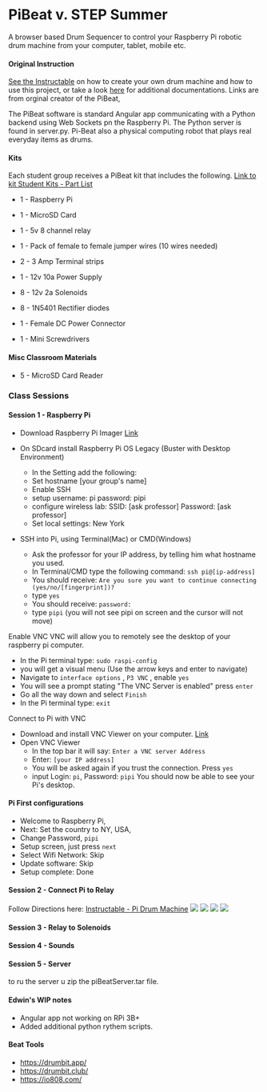 # PiBeat v. STEP Summer

A browser based Drum Sequencer to control your Raspberry Pi robotic drum machine from your computer, tablet, mobile etc.

#### Original Instruction

[See the Instructable](https://www.instructables.com/id/A-Raspberry-Pi-Powered-Junk-Drum-Machine/) on how to
create your own drum machine and how to use this project, or take a look [here](http://www.banjowise.com/post/automabeat/) for additional documentations.  Links are from orginal creator of the PiBeat, 

The PiBeat software is standard Angular app communicating with a Python backend using Web Sockets pn the Raspberry Pi. The Python server is found in server.py. Pi-Beat also a physical computing robot that plays real everyday items as drums. 

#### Kits
Each student group receives a PiBeat kit that includes the following. 
[Link to kit Student Kits - Part List](PiBEAT-Parts)
- 1 - Raspberry Pi
- 1 - MicroSD Card
- 1 - 5v 8 channel relay
- 1 - Pack of female to female jumper wires (10 wires needed)
- 2 - 3 Amp Terminal strips
- 1 - 12v 10a Power Supply
- 8 - 12v 2a Solenoids
- 8 - 1N5401 Rectifier diodes
- 1 - Female DC Power Connector

- 1 - Mini Screwdrivers

#### Misc Classroom Materials
- 5 - MicroSD Card Reader



### Class Sessions 


#### Session 1 - Raspberry Pi
- Download Raspberry Pi Imager [Link](https://www.raspberrypi.com/software/)
- On SDcard install Raspberry Pi OS Legacy (Buster with Desktop Environment)
  - In the Setting add the following:
  - Set hostname [your group's name]
  - Enable SSH
  - setup username: pi  password: pipi
  - configure wireless lab:  SSID: [ask professor]  Password: [ask professor]
  - Set local settings: New York
 
- SSH into Pi, using Terminal(Mac) or CMD(Windows)
  - Ask the professor for your IP address, by telling him what hostname you used.
  - In Terminal/CMD type the following command:    `ssh pi@[ip-address]`
  - You should receive: `Are you sure you want to continue connecting (yes/no/[fingerprint])?`
  - type `yes`
  - You should receive: `password:`
  - type `pipi`   (you will not see pipi on screen and the cursor will not move)
 
Enable VNC 
VNC will allow you to remotely see the desktop of your raspberry pi computer. 
- In the Pi terminal type: `sudo raspi-config`
- you will get a visual menu (Use the arrow keys and enter to navigate)
- Navigate to `interface options` , `P3 VNC` , enable `yes`
- You will see a prompt stating "The VNC Server is enabled" press `enter`
- Go all the way down and select `Finish`
- In the Pi terminal type: `exit`

Connect to Pi with VNC
- Download and install VNC Viewer on your computer. [Link](https://www.realvnc.com/en/connect/download/viewer/)
- Open VNC Viewer
  - In the top bar it will say: `Enter a VNC server Address`
  - Enter: `[your IP address]`
  - You will be asked again if you trust the connection. Press `yes`
  - input Login: `pi`, Password: `pipi`
You should now be able to see your Pi's desktop.

#### Pi First configurations
- Welcome to Raspberry Pi,
- Next: Set the country to NY, USA,
- Change Password, `pipi`
- Setup screen, just press `next`
- Select Wifi Network: Skip
- Update software: Skip
- Setup complete: Done

#### Session 2 - Connect Pi to Relay
Follow Directions here: [Instructable - Pi Drum Machine](https://www.instructables.com/id/A-Raspberry-Pi-Powered-Junk-Drum-Machine/)
![](https://content.instructables.com/F6T/MG6O/JPSO3WGR/F6TMG6OJPSO3WGR.png?auto=webp&frame=1&fit=bounds&md=1034be6740d1140a960b44d82ee6e7a5)
![](https://content.instructables.com/FV6/0MSZ/JPSO3T7Z/FV60MSZJPSO3T7Z.jpg?auto=webp&frame=1&width=1024&height=1024&fit=bounds&md=5396b8fc0717eb9b18f109e06dfa8761)
![](https://content.instructables.com/F4D/W7ZO/JPSO3T4N/F4DW7ZOJPSO3T4N.jpg?auto=webp&frame=1&width=1024&height=1024&fit=bounds&md=2f46f634335f56dc24f6c92f49078664)
![](https://content.instructables.com/FOY/RZLB/JPSO3T2S/FOYRZLBJPSO3T2S.jpg?auto=webp&frame=1&width=1024&height=1024&fit=bounds&md=dc53fb6870fafba6019e3bc053635536)


#### Session 3 - Relay to Solenoids

#### Session 4 - Sounds 


#### Session 5 - Server
to ru the server u zip the piBeatServer.tar file.






#### Edwin's WIP notes

- Angular app not working on RPi 3B+
- Added additional python rythem scripts.

#### Beat Tools
- https://drumbit.app/
- https://drumbit.club/
- https://io808.com/
